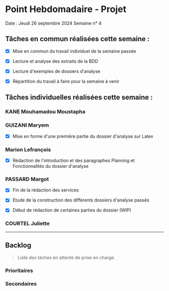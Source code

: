 # Point Hebdomadaire - Projet

Date : Jeudi 26 septembre 2024
Semaine n° 4

## Tâches en commun réalisées cette semaine :

- [x] Mise en commun du travail individuel de la semaine passée
- [x] Lecture et analyse des extraits de la BDD
- [x] Lecture d'exemples de dossiers d'analyse
- [x] Répartition du travail à faire pour la semaine à venir


## Tâches individuelles réalisées cette semaine :

### KANE Mouhamadou Moustapha


### GUIZANI Maryem
- [x] Mise en forme d'une première partie du dossier d'analyse sur Latex

### Marion Lefrançois
- [x] Rédaction de l'introduction et des paragraphes Planning et Fonctionnalités du dossier d'analyse

### PASSARD Margot
- [x] Fin de la rédaction des services
- [x] Etude de la construction des différents dossiers d'analyse passés
- [x] Début de rédaction de certaines parties du dossier (WIP) 


### COURTEL Juliette


---

## Backlog

> Liste des tâches en attente de prise en charge.

### Prioritaires

### Secondaires
